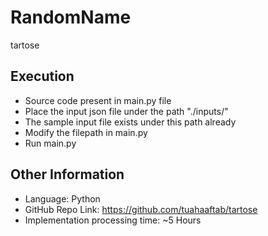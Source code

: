 # RandomName
tartose

## Execution

- Source code present in main.py file
- Place the input json file under the path "./inputs/"
- The sample input file exists under this path already
- Modify the filepath in main.py
- Run main.py

## Other Information
- Language: Python
- GitHub Repo Link: https://github.com/tuahaaftab/tartose
- Implementation processing time: ~5 Hours